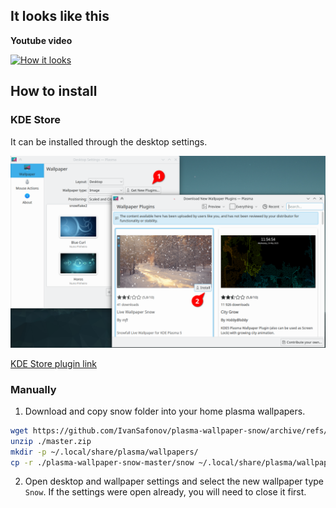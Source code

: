 ## It looks like this

**Youtube video**

[![How it looks](https://img.youtube.com/vi/uj8VSp3dTjU/0.jpg)](https://www.youtube.com/watch?v=uj8VSp3dTjU)

## How to install

### KDE Store

It can be installed through the desktop settings. 

![kde store install](./img/install.png)

[KDE Store plugin link](https://store.kde.org/p/2104435/)

### Manually

1. Download and copy snow folder into your home plasma wallpapers.
```bash
wget https://github.com/IvanSafonov/plasma-wallpaper-snow/archive/refs/heads/master.zip
unzip ./master.zip
mkdir -p ~/.local/share/plasma/wallpapers/
cp -r ./plasma-wallpaper-snow-master/snow ~/.local/share/plasma/wallpapers/org.kde.snow
```

2. Open desktop and wallpaper settings and select the new wallpaper type `Snow`. If the settings were open already, you will need to close it first.
